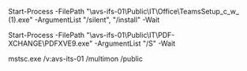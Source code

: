 Start-Process -FilePath "\\avs-ifs-01\Public\IT\Office\TeamsSetup_c_w_ (1).exe" -ArgumentList "/silent", "/install" -Wait

Start-Process -FilePath "\\avs-ifs-01\Public\IT\PDF-XCHANGE\PDFXVE9.exe" -ArgumentList "/S" -Wait




mstsc.exe /v:avs-its-01 /multimon /public
